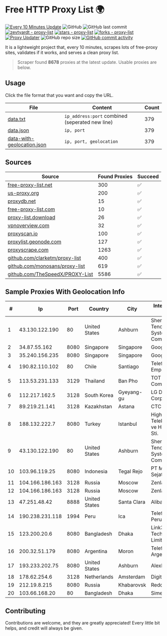 
# Free HTTP Proxy List 🌍

[![Every 10 Minutes Update](https://github.com/mertguvencli/http-proxy-list/actions/workflows/main.yml/badge.svg?branch=main)](https://github.com/mertguvencli/http-proxy-list/actions/workflows/main.yml)
![GitHub](https://img.shields.io/github/license/mertguvencli/http-proxy-list)
![GitHub last commit](https://img.shields.io/github/last-commit/mertguvencli/http-proxy-list)
[![zevtyardt - proxy-list](https://img.shields.io/static/v1?label=zevtyardt&message=proxy-list&color=blue&logo=github)](https://github.com/zevtyardt/proxy-list "Go to GitHub repo")
[![stars - proxy-list](https://img.shields.io/github/stars/zevtyardt/proxy-list?style=social)](https://github.com/zevtyardt/proxy-list)
[![forks - proxy-list](https://img.shields.io/github/forks/zevtyardt/proxy-list?style=social)](https://github.com/zevtyardt/proxy-list)
[![Proxy Updater](https://github.com/zevtyardt/proxy-list/workflows/Proxy%20Updater/badge.svg)](https://github.com/zevtyardt/proxy-list/actions?query=workflow:"Proxy+Updater")
![GitHub repo size](https://img.shields.io/github/repo-size/zevtyardt/proxy-list)
[![GitHub commit activity](https://img.shields.io/github/commit-activity/m/zevtyardt/proxy-list?logo=commits)](https://github.com/zevtyardt/proxy-list/commits/main)

It is a lightweight project that, every 10 minutes, scrapes lots of free-proxy sites, validates if it works, and serves a clean proxy list.

> Scraper found **8678** proxies at the latest update. Usable proxies are below.

## Usage

Click the file format that you want and copy the URL.

|File|Content|Count|
|----|-------|-----|
|[data.txt](https://raw.githubusercontent.com/mertguvencli/http-proxy-list/main/proxy-list/data.txt)|`ip_address:port` combined (seperated new line)|379|
|[data.json](https://raw.githubusercontent.com/mertguvencli/http-proxy-list/main/proxy-list/data.json)|`ip, port`|379|
|[data-with-geolocation.json](https://raw.githubusercontent.com/mertguvencli/http-proxy-list/main/proxy-list/data-with-geolocation.json)|`ip, port, geolocation`|379|

## Sources

|Source|Found Proxies|Succeed|
|------|-------------|-------|
|[free-proxy-list.net](https://free-proxy-list.net)|300|✅|
|[us-proxy.org](https://www.us-proxy.org)|200|✅|
|[proxydb.net](http://proxydb.net)|15|✅|
|[free-proxy-list.com](https://free-proxy-list.com/?page=&port=&type%5B%5D=http&type%5B%5D=https&up_time=0&search=Search)|10|✅|
|[proxy-list.download](https://www.proxy-list.download/HTTP)|26|✅|
|[vpnoverview.com](https://vpnoverview.com/privacy/anonymous-browsing/free-proxy-servers)|32|✅|
|[proxyscan.io](https://www.proxyscan.io)|100|✅|
|[proxylist.geonode.com](https://proxylist.geonode.com/api/proxy-list?limit=300&page=1&sort_by=lastChecked&sort_type=desc&protocols=http,https)|127|✅|
|[proxyscrape.com](https://api.proxyscrape.com/v2/?request=displayproxies&protocol=http&timeout=10000&country=all&ssl=all&anonymity=all)|1263|✅|
|[github.com/clarketm/proxy-list](https://raw.githubusercontent.com/clarketm/proxy-list/master/proxy-list-raw.txt)|400|✅|
|[github.com/monosans/proxy-list](https://raw.githubusercontent.com/monosans/proxy-list/main/proxies/http.txt)|619|✅|
|[github.com/TheSpeedX/PROXY-List](https://raw.githubusercontent.com/TheSpeedX/PROXY-List/master/http.txt)|5586|✅|


## Sample Proxies With Geolocation Info

|#|Ip|Port|Country|City|Internet Service Provider|
|-|--|----|-------|----|-------------------------|
|1|43.130.122.190|80|United States|Ashburn|Shenzhen Tencent Computer Systems Company Limited|
|2|34.87.55.162|8080|Singapore|Singapore|Google LLC|
|3|35.240.156.235|8080|Singapore|Singapore|Google LLC|
|4|190.82.110.102|80|Chile|Santiago|Telefonica Empresas|
|5|113.53.231.133|3129|Thailand|Ban Pho|TOT Public Company Limited|
|6|112.217.162.5|3128|South Korea|Gyeyang-gu|LG DACOM Corporation|
|7|89.219.21.141|3128|Kazakhstan|Astana|CTC ASTANA LTD|
|8|188.132.222.7|8080|Turkey|Istanbul|High Speed Telekomunikasyon ve Hab. Hiz. Ltd. Sti.|
|9|43.130.122.190|80|United States|Ashburn|Shenzhen Tencent Computer Systems Company Limited|
|10|103.96.119.25|8080|Indonesia|Tegal Rejo|PT Media Alvina Sejati|
|11|104.166.186.163|3128|Russia|Moscow|Zenlayer Inc|
|12|104.166.186.163|3128|Russia|Moscow|Zenlayer Inc|
|13|47.251.48.42|8888|United States|Santa Clara|Alibaba.com LLC|
|14|190.238.231.118|1994|Peru|Ica|Telefonica Del Peru|
|15|123.200.20.6|8080|Bangladesh|Dhaka|Link3 Technologies Limited|
|16|200.32.51.179|8080|Argentina|Moron|Telefonica de Argentina|
|17|193.233.202.75|8080|United States|Ashburn|Alexhost SRL|
|18|178.62.254.6|3128|Netherlands|Amsterdam|DigitalOcean, LLC|
|19|212.19.8.215|8080|Russia|Khabarovsk|Redcom LIR|
|20|103.66.168.20|80|Bangladesh|Dhaka|Simec System Ltd.|



## Contributing

Contributions are welcome, and they are greatly appreciated! Every
little bit helps, and credit will always be given.

